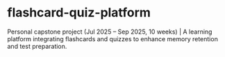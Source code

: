 # flashcard-quiz-platform
Personal capstone project (Jul 2025 – Sep 2025, 10 weeks) | A learning platform integrating flashcards and quizzes to enhance memory retention and test preparation. 
